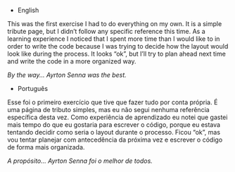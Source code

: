 - English

This was the first exercise I had to do everything on my own. It is a simple tribute page, but I didn’t follow any specific reference this time. As a learning experience I noticed that I spent more time than I would like to in order to write the code because I was trying to decide how the layout would look like during the process. It looks “ok”, but I’ll try to plan ahead next time and write the code in a more organized way.

*By the way... Ayrton Senna was the best.*


- Português

Esse foi o primeiro exercício que tive que fazer tudo por conta própria. É uma página de tributo simples, mas eu não segui nenhuma referência específica desta vez. Como experiência de aprendizado eu notei que gastei mais tempo do que eu gostaria para escrever o código, porque eu estava tentando decidir como seria o layout durante o processo. Ficou “ok”, mas vou tentar planejar com antecedência da próxima vez e escrever o código de forma mais organizada.

*A propósito... Ayrton Senna foi o melhor de todos.*
